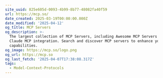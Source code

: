 ```yaml
---
site_uuid: 825e605d-0093-4b99-8b77-48082fa40f59
url: https://mcp.so/
date_created: 2025-03-19T00:00:00.000Z
date_modified: '2025-04-12'
og_title: MCP Servers
og_description: >-
  The largest collection of MCP Servers, including Awesome MCP Servers and
  Claude MCP integration. Search and discover MCP servers to enhance your AI
  capabilities.
og_image: https://mcp.so/logo.png
og_url: https://mcp.so
og_last_fetch: '2025-04-07T17:38:08.317Z'
tags:
  - Model-Context-Protocols
---
```



















